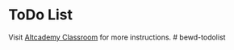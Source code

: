 # ToDo List

Visit [Altcademy Classroom](https://www.altcademy.com/classroom/) for more instructions.
#   b e w d - t o d o l i s t  
 